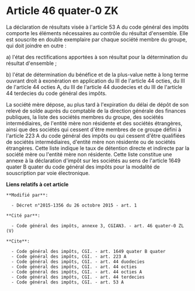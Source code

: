 # Article 46 quater-0 ZK

La déclaration de résultats visée à l'article 53 A du code général des impôts comporte les éléments nécessaires au contrôle
du résultat d'ensemble. Elle est souscrite en double exemplaire par chaque société membre du groupe, qui doit joindre en
outre : 

a) l'état des rectifications apportées à son résultat pour la détermination du résultat d'ensemble ; 

b) l'état de détermination du bénéfice et de la plus-value nette à long terme ouvrant droit à exonération en application du
III de l'article 44 octies, du III de l'article 44 octies A, du III de l'article 44 duodecies et du III de l'article 44
terdecies du code général des impôts. 

La société mère dépose, au plus tard à l'expiration du délai de dépôt de son relevé de solde auprès du comptable de la
direction générale des finances publiques, la liste des sociétés membres du groupe, des sociétés intermédiaires, de l'entité
mère non résidente et des sociétés étrangères, ainsi que des sociétés qui cessent d'être membres de ce groupe défini à
l'article 223 A du code général des impôts ou qui cessent d'être qualifiées de sociétés intermédiaires, d'entité mère non
résidente ou de sociétés étrangères. Cette liste indique le taux de détention directe et indirecte par la société mère ou
l'entité mère non résidente. Cette liste constitue une annexe à la déclaration d'impôt sur les sociétés au sens de l'article
1649 quater B quater du code général des impôts pour la modalité de souscription par voie électronique.

**Liens relatifs à cet article**

	**Modifié par**:

	  - Décret n°2015-1356 du 26 octobre 2015 - art. 1

	**Cité par**:

	  - Code général des impôts, annexe 3, CGIAN3. - art. 46 quater-0 ZL (V)

	**Cite**:

	  - Code général des impôts, CGI. - art. 1649 quater B quater
	  - Code général des impôts, CGI. - art. 223 A
	  - Code général des impôts, CGI. - art. 44 duodecies
	  - Code général des impôts, CGI. - art. 44 octies
	  - Code général des impôts, CGI. - art. 44 octies A
	  - Code général des impôts, CGI. - art. 44 terdecies
	  - Code général des impôts, CGI. - art. 53 A
